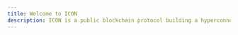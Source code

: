 ```yaml
---
title: Welcome to ICON
description: ICON is a public blockchain protocol building a hyperconnected future with BTP, our chain-agnostic interoperability solution.
---
```

